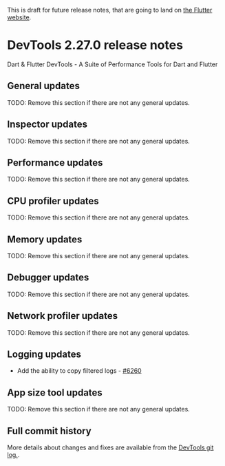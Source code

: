 This is draft for future release notes, that are going to land on
[the Flutter website](https://docs.flutter.dev/development/tools/devtools/release-notes).

# DevTools 2.27.0 release notes

Dart & Flutter DevTools - A Suite of Performance Tools for Dart and Flutter

## General updates
TODO: Remove this section if there are not any general updates.

## Inspector updates
TODO: Remove this section if there are not any general updates.

## Performance updates
TODO: Remove this section if there are not any general updates.

## CPU profiler updates
TODO: Remove this section if there are not any general updates.

## Memory updates
TODO: Remove this section if there are not any general updates.

## Debugger updates
TODO: Remove this section if there are not any general updates.

## Network profiler updates
TODO: Remove this section if there are not any general updates.

## Logging updates
* Add the ability to copy filtered logs - [#6260](https://github.com/flutter/devtools/pull/6260)
## App size tool updates
TODO: Remove this section if there are not any general updates.

## Full commit history
More details about changes and fixes are available from the
[DevTools git log.](https://github.com/flutter/devtools/commits/master).
